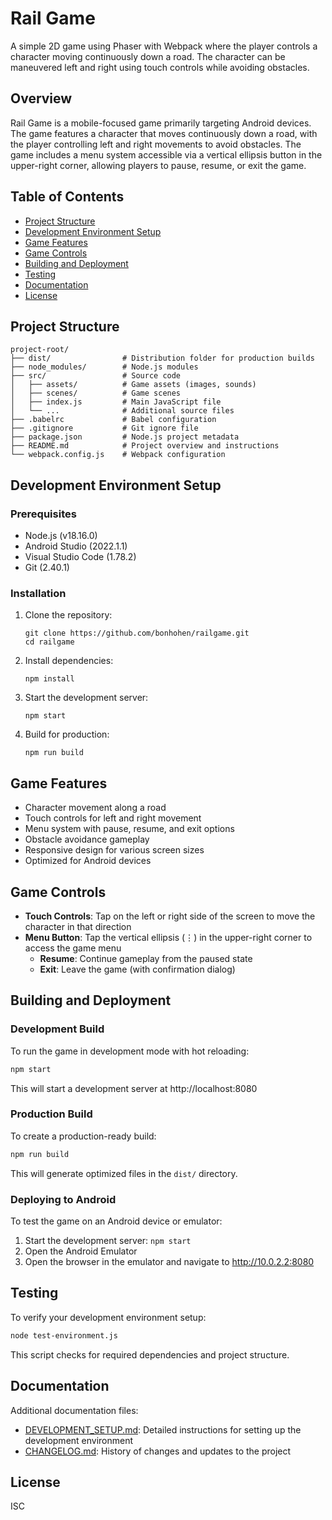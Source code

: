 # Rail Game

A simple 2D game using Phaser with Webpack where the player controls a character moving continuously down a road. The character can be maneuvered left and right using touch controls while avoiding obstacles.

## Overview

Rail Game is a mobile-focused game primarily targeting Android devices. The game features a character that moves continuously down a road, with the player controlling left and right movements to avoid obstacles. The game includes a menu system accessible via a vertical ellipsis button in the upper-right corner, allowing players to pause, resume, or exit the game.

## Table of Contents

- [Project Structure](#project-structure)
- [Development Environment Setup](#development-environment-setup)
- [Game Features](#game-features)
- [Game Controls](#game-controls)
- [Building and Deployment](#building-and-deployment)
- [Testing](#testing)
- [Documentation](#documentation)
- [License](#license)

## Project Structure

```
project-root/
├── dist/                # Distribution folder for production builds
├── node_modules/        # Node.js modules
├── src/                 # Source code
│   ├── assets/          # Game assets (images, sounds)
│   ├── scenes/          # Game scenes
│   ├── index.js         # Main JavaScript file
│   └── ...              # Additional source files
├── .babelrc             # Babel configuration
├── .gitignore           # Git ignore file
├── package.json         # Node.js project metadata
├── README.md            # Project overview and instructions
└── webpack.config.js    # Webpack configuration
```

## Development Environment Setup

### Prerequisites

- Node.js (v18.16.0)
- Android Studio (2022.1.1)
- Visual Studio Code (1.78.2)
- Git (2.40.1)

### Installation

1. Clone the repository:
   ```
   git clone https://github.com/bonhohen/railgame.git
   cd railgame
   ```

2. Install dependencies:
   ```
   npm install
   ```

3. Start the development server:
   ```
   npm start
   ```

4. Build for production:
   ```
   npm run build
   ```

## Game Features

- Character movement along a road
- Touch controls for left and right movement
- Menu system with pause, resume, and exit options
- Obstacle avoidance gameplay
- Responsive design for various screen sizes
- Optimized for Android devices

## Game Controls

- **Touch Controls**: Tap on the left or right side of the screen to move the character in that direction
- **Menu Button**: Tap the vertical ellipsis (⋮) in the upper-right corner to access the game menu
  - **Resume**: Continue gameplay from the paused state
  - **Exit**: Leave the game (with confirmation dialog)

## Building and Deployment

### Development Build

To run the game in development mode with hot reloading:

```bash
npm start
```

This will start a development server at http://localhost:8080

### Production Build

To create a production-ready build:

```bash
npm run build
```

This will generate optimized files in the `dist/` directory.

### Deploying to Android

To test the game on an Android device or emulator:

1. Start the development server: `npm start`
2. Open the Android Emulator
3. Open the browser in the emulator and navigate to http://10.0.2.2:8080

## Testing

To verify your development environment setup:

```bash
node test-environment.js
```

This script checks for required dependencies and project structure.

## Documentation

Additional documentation files:

- [DEVELOPMENT_SETUP.md](./DEVELOPMENT_SETUP.md): Detailed instructions for setting up the development environment
- [CHANGELOG.md](./CHANGELOG.md): History of changes and updates to the project

## License

ISC
